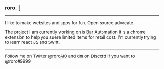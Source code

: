 ### roro. 🎢
-----------------------

I like to make websites and apps for fun. Open source advocate.

The project I am currently working on is [Bar Automation](https://barautomation.digital/) it is a chrome extension to help you suere limited items for retail cost.
I'm currently trying to learn react JS and Swift.

-----------------------
Follow me on Twitter [@roroAI0](https://twitter.com/roroAI0) and dm on Discord if you want to @roro#9999


